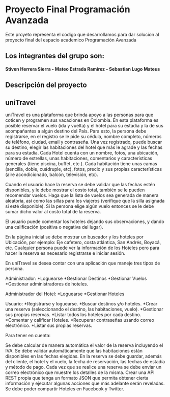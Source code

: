 # Proyecto Final Programación Avanzada

Este proyeto representa el codigo que desarrollamos para dar solucion al proyecto final del espacio academico Programación Avanzada

## Los integrantes del grupo son:

#### Stiven Herrera Sierra - Mateo Estrada Ramirez - Sebastian Lugo Mateus

## Descripción del proyecto

## uniTravel

uniTravel es una plataforma que brinda apoyo a las personas para que coticen y programen sus vacaciones en Colombia. En esta plataforma es posible reservar el vuelo (ida y vuelta) y el hotel para su estadía y la de sus acompañantes a algún destino del País. Para esto, la persona debe registrarse, en el registro se le pide su cédula, nombre completo, números de teléfono, ciudad, email y contraseña. Una vez registrado, puede buscar su destino, elegir las habitaciones del hotel que más le agrade y las fechas para su estadía. Cada Hotel cuenta con un nombre, fotos, una ubicación, número de estrellas, unas habitaciones, comentarios y características generales (tiene piscina, buffet, etc.). Cada habitación tiene unas camas (sencilla, doble, cuádruple, etc), fotos, precio y sus propias características (aire acondicionado, balcón, televisión, etc).

Cuando el usuario hace la reserva se debe validar que las fechas estén disponibles, y le debe mostrar el costo total, también se le pueden recomendar vuelos. Haga que la lista de vuelos sea generada de manera aleatoria, así como las sillas para los viajeros (verifique que la silla asignada si esté disponible). Si la persona elige algún vuelo entonces se le debe sumar dicho valor al costo total de la reserva.

El usuario puede comentar los hoteles dejando sus observaciones, y dando una calificación (positiva o negativa del lugar). 

En la página inicial se debe mostrar un buscador y los hoteles por Ubicación, por ejemplo: Eje cafetero, costa atlántica, San Andrés, Boyacá, etc. Cualquier persona puede ver la información de los Hoteles pero para hacer la reserva es necesario registrarse e iniciar sesión. 

En uniTravel se desea contar con una aplicación que maneje tres tipos de persona.

Administrador:
*Loguearse
*Gestionar Destinos
*Gestionar Vuelos
*Gestionar administradores de hoteles.

Administrador del Hotel:
*Loguearse
*Gestionar Hoteles

Usuario:
*Registrarse y loguearse.
*Buscar destinos y/o hoteles.
*Crear una reserva (seleccionando el destino, las habitaciones, vuelo).
*Gestionar sus propias reservas.
*Listar todos los hoteles por cada destino.
*Comentar y calificar Hoteles.
*Recuperar contraseñas usando correo electrónico.
*Listar sus propias reservas.

Para tener en cuenta: 

Se debe calcular de manera automática el valor de la reserva incluyendo el IVA.
Se debe validar automáticamente que las habitaciones están disponibles en las fechas elegidas. 
En la reserva se debe guardar, además del cliente, el hotel y el vuelo, la fecha de reservación, las fechas de estadía y método de pago.
Cada vez que se realice una reserva se debe enviar un correo electrónico que muestre los detalles de la misma. 
Crear una API REST propia que tenga un formato JSON que permita obtener cierta información y ejecutar algunas acciones que más adelante serán reveladas. 
Se debe poder compartir Hoteles en Facebook y Twitter.
